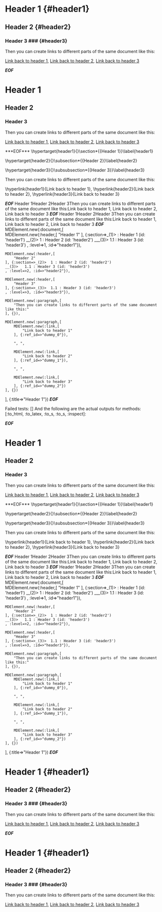 Header 1            {#header1}
========

Header 2            {#header2}
--------

### Header 3 ###      {#header3}

Then you can create links to different parts of the same document like this:

[Link back to header 1](#header1),
[Link back to header 2](#header2),
[Link back to header 3](#header3)

***EOF***
<h1 id='header1'>Header 1</h1
    ><h2 id='header2'>Header 2</h2
    ><h3 id='header3'>Header 3</h3
    ><p>Then you can create links to different parts of the same document like this:</p
    ><p
      ><a href='#header1'>Link back to header 1</a
      >, <a href='#header2'>Link back to header 2</a
      >, <a href='#header3'>Link back to header 3</a
    ></p
  >
***EOF***
\hypertarget{header1}{}\section*{{Header 1}}\label{header1}

\hypertarget{header2}{}\subsection*{{Header 2}}\label{header2}

\hypertarget{header3}{}\subsubsection*{{Header 3}}\label{header3}

Then you can create links to different parts of the same document like this:

\hyperlink{header1}{Link back to header 1}, \hyperlink{header2}{Link back to header 2}, \hyperlink{header3}{Link back to header 3}


***EOF***
Header 1Header 2Header 3Then you can create links to different parts of the same document like this:Link back to header 1, Link back to header 2, Link back to header 3
***EOF***
Header 1Header 2Header 3Then you can create links to different parts of the same document like this:Link back to header 1, Link back to header 2, Link back to header 3
***EOF***
MDElement.new(:document,[	
	MDElement.new(:header,[	
		"Header 1"
	], {:section=>_(1)>	  : Header 1 (id: 'header1')
	__(2)>	 1 : Header 2 (id: 'header2')
	___(3)>	 1.1 : Header 3 (id: 'header3')
	, :level=>1, :id=>"header1"}),
	
	MDElement.new(:header,[	
		"Header 2"
	], {:section=>_(2)>	 1 : Header 2 (id: 'header2')
	__(3)>	 1.1 : Header 3 (id: 'header3')
	, :level=>2, :id=>"header2"}),
	
	MDElement.new(:header,[	
		"Header 3"
	], {:section=>_(3)>	 1.1 : Header 3 (id: 'header3')
	, :level=>3, :id=>"header3"}),
	
	MDElement.new(:paragraph,[	
		"Then you can create links to different parts of the same document like this:"
	], {}),
	
	MDElement.new(:paragraph,[	
		MDElement.new(:link,[	
			"Link back to header 1"
		], {:ref_id=>"dummy_0"}),
		
		", ",
		
		MDElement.new(:link,[	
			"Link back to header 2"
		], {:ref_id=>"dummy_1"}),
		
		", ",
		
		MDElement.new(:link,[	
			"Link back to header 3"
		], {:ref_id=>"dummy_2"})
	], {})
], {:title=>"Header 1"})
***EOF***

Failed tests:   [] 
And the following are the actual outputs for methods:
   [:to_html, :to_latex, :to_s, :to_s, :inspect]:


***EOF***
<h1 id='header1'>Header 1</h1
    ><h2 id='header2'>Header 2</h2
    ><h3 id='header3'>Header 3</h3
    ><p>Then you can create links to different parts of the same document like this:</p
    ><p
      ><a href='#header1'>Link back to header 1</a
      >, <a href='#header2'>Link back to header 2</a
      >, <a href='#header3'>Link back to header 3</a
    ></p
  >
***EOF***
\hypertarget{header1}{}\section*{{Header 1}}\label{header1}

\hypertarget{header2}{}\subsection*{{Header 2}}\label{header2}

\hypertarget{header3}{}\subsubsection*{{Header 3}}\label{header3}

Then you can create links to different parts of the same document like this:

\hyperlink{header1}{Link back to header 1}, \hyperlink{header2}{Link back to header 2}, \hyperlink{header3}{Link back to header 3}


***EOF***
Header 1Header 2Header 3Then you can create links to different parts of the same document like this:Link back to header 1, Link back to header 2, Link back to header 3
***EOF***
Header 1Header 2Header 3Then you can create links to different parts of the same document like this:Link back to header 1, Link back to header 2, Link back to header 3
***EOF***
MDElement.new(:document,[	
	MDElement.new(:header,[	
		"Header 1"
	], {:section=>_(1)>	  : Header 1 (id: 'header1')
	__(2)>	 1 : Header 2 (id: 'header2')
	___(3)>	 1.1 : Header 3 (id: 'header3')
	, :level=>1, :id=>"header1"}),
	
	MDElement.new(:header,[	
		"Header 2"
	], {:section=>_(2)>	 1 : Header 2 (id: 'header2')
	__(3)>	 1.1 : Header 3 (id: 'header3')
	, :level=>2, :id=>"header2"}),
	
	MDElement.new(:header,[	
		"Header 3"
	], {:section=>_(3)>	 1.1 : Header 3 (id: 'header3')
	, :level=>3, :id=>"header3"}),
	
	MDElement.new(:paragraph,[	
		"Then you can create links to different parts of the same document like this:"
	], {}),
	
	MDElement.new(:paragraph,[	
		MDElement.new(:link,[	
			"Link back to header 1"
		], {:ref_id=>"dummy_0"}),
		
		", ",
		
		MDElement.new(:link,[	
			"Link back to header 2"
		], {:ref_id=>"dummy_1"}),
		
		", ",
		
		MDElement.new(:link,[	
			"Link back to header 3"
		], {:ref_id=>"dummy_2"})
	], {})
], {:title=>"Header 1"})
***EOF***
<h1>Header 1            {#header1}</h1>

<h2>Header 2            {#header2}</h2>

<h3>Header 3 ###      {#header3}</h3>

<p>Then you can create links to different parts of the same document like this:</p>

<p><a href="#header1">Link back to header 1</a>,
<a href="#header2">Link back to header 2</a>,
<a href="#header3">Link back to header 3</a></p>

***EOF***
<h1>Header 1 {#header1}</h1
    ><h2>Header 2 {#header2}</h2
    ><h3>Header 3 ### {#header3}</h3
    ><p>Then you can create links to different parts of the same document like this:</p
    ><p
      ><a href='#header1'>Link back to header 1</a
      >,
<a href='#header2'>Link back to header 2</a
      >,
<a href='#header3'>Link back to header 3</a
    ></p
  >